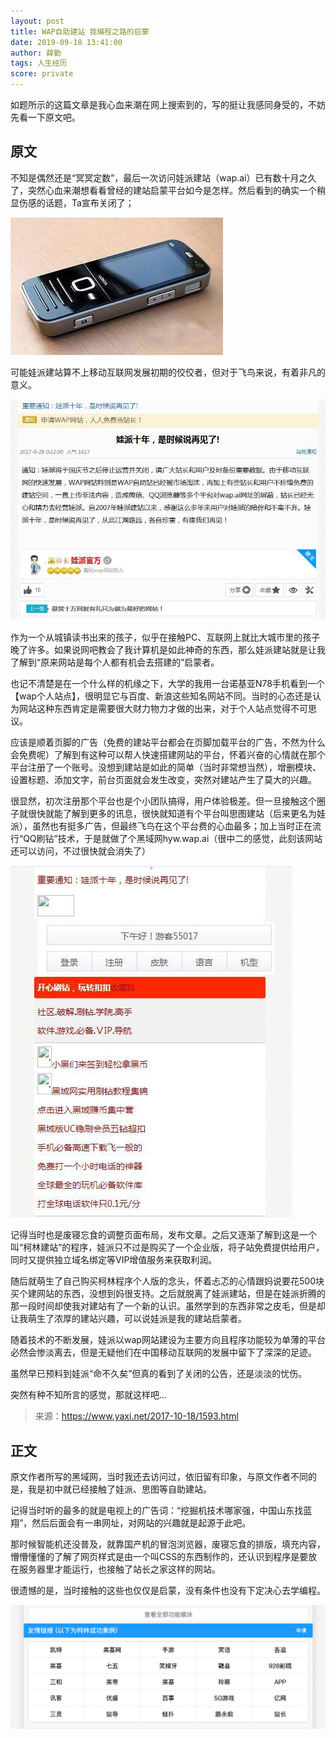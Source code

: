 ```yaml
---
layout: post
title: WAP自助建站 我编程之路的启蒙
date: 2019-09-18 13:41:00
author: 薛勤
tags: 人生经历
score: private
---
```

如题所示的这篇文章是我心血来潮在网上搜索到的，写的挺让我感同身受的，不妨先看一下原文吧。

## 原文

不知是偶然还是“冥冥定数”，最后一次访问娃派建站（wap.ai）已有数十月之久了，突然心血来潮想看看曾经的建站启蒙平台如今是怎样。然后看到的确实一个稍显伤感的话题，Ta宣布关闭了；

![](./20190918WAP自助建站我编程之路的启蒙/006y8mN6ly1g73l17jw1zj309g064wer.jpg)

可能娃派建站算不上移动互联网发展初期的佼佼者，但对于飞鸟来说，有着非凡的意义。

![](./20190918WAP自助建站我编程之路的启蒙/006y8mN6ly1g73l1c5ywbj30ky0epgmy.jpg)

作为一个从城镇读书出来的孩子，似乎在接触PC、互联网上就比大城市里的孩子晚了许多。如果说网吧教会了我计算机是如此神奇的东西，那么娃派建站就是让我了解到“原来网站是每个人都有机会去搭建的”启蒙者。

也记不清楚是在一个什么样的机缘之下，大学的我用一台诺基亚N78手机看到一个【wap个人站点】，很明显它与百度、新浪这些知名网站不同。当时的心态还是认为网站这种东西肯定是需要很大财力物力才做的出来，对于个人站点觉得不可思议。

应该是顺着页脚的广告（免费的建站平台都会在页脚加载平台的广告，不然为什么会免费呢）了解到有这种可以帮人快速搭建网站的平台，怀着兴奋的心情就在那个平台注册了一个账号。没想到建站是如此的简单（当时非常想当然），增删模块、设置标题、添加文字，前台页面就会发生改变，突然对建站产生了莫大的兴趣。

很显然，初次注册那个平台也是个小团队搞得，用户体验极差。但一旦接触这个圈子就很快就能了解到更多的讯息，很快就知道有个平台叫思图建站（后来更名为娃派），虽然也有挺多广告，但最终飞鸟在这个平台费的心血最多；加上当时正在流行“QQ刷钻”技术，于是就做了个黑域网hyw.wap.ai（很中二的感觉，此刻该网站还可以访问，不过很快就会消失了）

![](./20190918WAP自助建站我编程之路的启蒙/006y8mN6ly1g73l1s8x7dj30cj0fngm8.jpg)

记得当时也是废寝忘食的调整页面布局，发布文章。之后又逐渐了解到这是一个叫“柯林建站”的程序，娃派只不过是购买了一个企业版，将子站免费提供给用户，同时又提供独立域名绑定等VIP增值服务来获取利润。

随后就萌生了自己购买柯林程序个人版的念头，怀着忐忑的心情跟妈说要花500块买个建网站的东西，没想到妈很支持。之后就脱离了娃派建站，但是在娃派折腾的那一段时间却使我对建站有了一个新的认识。虽然学到的东西非常之皮毛，但是却让我萌生了浓厚的建站兴趣，可以说娃派是我的建站启蒙者。

随着技术的不断发展，娃派以wap网站建设为主要方向且程序功能较为单薄的平台必然会惨淡离去，但是无疑他们在中国移动互联网的发展中留下了深深的足迹。

虽然早已预料到娃派“命不久矣”但真的看到了关闭的公告，还是淡淡的忧伤。

突然有种不知所言的感觉，那就这样吧...

> 来源：https://www.yaxi.net/2017-10-18/1593.html

## 正文

原文作者所写的黑域网，当时我还去访问过，依旧留有印象，与原文作者不同的是，我是初中就已经接触了娃派、思图等自助建站。

记得当时听的最多的就是电视上的广告词：“挖掘机技术哪家强，中国山东找蓝翔”，然后后面会有一串网址，对网站的兴趣就是起源于此吧。

那时候智能机还没普及，就靠国产机的冒泡浏览器，废寝忘食的排版，填充内容，懵懵懂懂的了解了网页样式是由一个叫CSS的东西制作的，还认识到程序是要放在服务器里才能运行，也接触了站长之家这样的网站。

很遗憾的是，当时接触的这些也仅仅是启蒙，没有条件也没有下定决心去学编程。

![](./20190918WAP自助建站我编程之路的启蒙/006y8mN6ly1g73m6rnzupj317m0h478j.jpg)